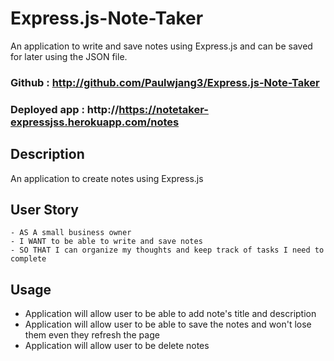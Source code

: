 # Express.js-Note-Taker
An application to write and save notes using Express.js and can be saved for later using the JSON file.

### Github : http://github.com/Paulwjang3/Express.js-Note-Taker

### Deployed app : http://https://notetaker-expressjss.herokuapp.com/notes


## Description
An application to create notes using Express.js

## User Story
```
- AS A small business owner
- I WANT to be able to write and save notes
- SO THAT I can organize my thoughts and keep track of tasks I need to complete
```


## Usage
- Application will allow user to be able to add note's title and description
- Application will allow user to be able to save the notes and won't lose them even they refresh the page
- Application will allow user to be delete notes
